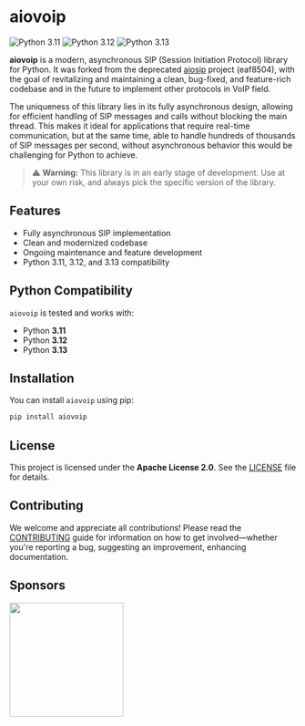 # aiovoip

![Python 3.11](https://img.shields.io/badge/python-3.11-blue?logo=python)
![Python 3.12](https://img.shields.io/badge/python-3.12-blue?logo=python)
![Python 3.13](https://img.shields.io/badge/python-3.13-blue?logo=python)

**aiovoip** is a modern, asynchronous SIP (Session Initiation Protocol) library for Python. It was forked from the deprecated [aiosip](https://github.com/Eyepea/aiosip) project (eaf8504), with the goal of revitalizing and maintaining a clean, bug-fixed, and feature-rich codebase and in the future to implement other protocols in VoIP field.

The uniqueness of this library lies in its fully asynchronous design, allowing for efficient handling of SIP messages and calls without blocking the main thread. This makes it ideal for applications that require real-time communication, but at the same time, able to handle hundreds of thousands of SIP messages per second, without asynchronous behavior this would be challenging for Python to achieve.


> ⚠️ **Warning:** This library is in an early stage of development. Use at your own risk, and always pick the specific version of the library.

## Features

- Fully asynchronous SIP implementation
- Clean and modernized codebase
- Ongoing maintenance and feature development
- Python 3.11, 3.12, and 3.13 compatibility

## Python Compatibility

`aiovoip` is tested and works with:
- Python **3.11**
- Python **3.12**
- Python **3.13**

## Installation

You can install `aiovoip` using pip:

```bash
pip install aiovoip
```

## License

This project is licensed under the **Apache License 2.0**. See the [LICENSE](LICENSE) file for details.

## Contributing

We welcome and appreciate all contributions! Please read the [CONTRIBUTING](CONTRIBUTING.md) guide for information on how to get involved—whether you're reporting a bug, suggesting an improvement, enhancing documentation.


## Sponsors

<a href="https://codeff.nl" target="_blank" title="Codeff"><img src="https://www.codeff.nl/static/images/Og-Project.png" width="200"></a>
